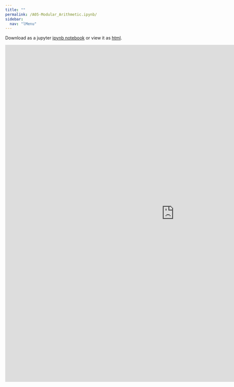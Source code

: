 ```yaml
---
title: ""
permalink: /A05-Modular_Arithmetic.ipynb/
sidebar:
  nav: "lMenu"
---
```


Download as a jupyter [ipynb notebook](https://datascience-intro.github.io/1MS041-2022/notebooks/A05-Modular_Arithmetic.ipynb.ipynb) or view it as [html](https://datascience-intro.github.io/1MS041-2022/notebooks/A05-Modular_Arithmetic.ipynb.html).

<iframe src="https://datascience-intro.github.io/1MS041-2022/notebooks/A05-Modular_Arithmetic.ipynb.html" width="1080" height="1080" frameborder="0"></iframe>

    